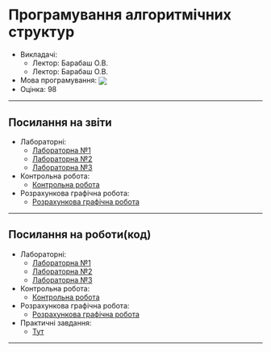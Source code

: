 <h1><b>Програмування алгоритмічних структур</b></h1>
 <p>
 <ul> 
  <li>Викладачі:<ul>
    <li>Лектор: Барабаш О.В.</li>
    <li>Лектор: Барабаш О.В.</li>
    </ul> </li>
  <li>Мова програмування: <img src="https://img.shields.io/badge/c-%2300599C.svg?style=flat&logo=c&logoColor=white" align="center"></li>
  <li>Оцінка: 98</li>
  </ul>
  </p>
  
  ---
  
  <h2>Посилання на звіти</h2>
   <p>
 <ul> 
  <li>Лабораторні:<ul>
    <li><a href="https://github.com/karkuh/KPI_works/blob/master/1_sem/programming_of_algorithmic_structures/Reports/%D0%9B%D0%A0-1_%D0%A2%D0%A0-12_%D0%9A%D0%B0%D1%80%D0%BA%D1%83%D1%88%D0%B5%D0%B2%D1%81%D1%8C%D0%BA%D0%B8%D0%B9_%D0%9F%D0%90%D0%A1.docx">Лабораторна №1</a></li>
    <li><a href="https://github.com/karkuh/KPI_works/blob/master/1_sem/programming_of_algorithmic_structures/Reports/%D0%9B%D0%A0-2_%D0%A2%D0%A0-12_%D0%9A%D0%B0%D1%80%D0%BA%D1%83%D1%88%D0%B5%D0%B2%D1%81%D1%8C%D0%BA%D0%B8%D0%B9_%D0%9F%D0%90%D0%A1.docx">Лабораторна №2</a></li>
    <li><a href="https://github.com/karkuh/KPI_works/blob/master/1_sem/programming_of_algorithmic_structures/Reports/%D0%9B%D0%A0-3_%D0%A2%D0%A0-12_%D0%9A%D0%B0%D1%80%D0%BA%D1%83%D1%88%D0%B5%D0%B2%D1%81%D1%8C%D0%BA%D0%B8%D0%B9_%D0%9F%D0%90%D0%A1.docx">Лабораторна №3</a></li>
   </ul> </li>
   
   <li>Контрольна робота:<ul>
    <li><a href="https://github.com/karkuh/KPI_works/blob/master/1_sem/programming_of_algorithmic_structures/Reports/%D0%9A%D0%A0_%D0%A2%D0%A0-12_%D0%9A%D0%B0%D1%80%D0%BA%D1%83%D1%88%D0%B5%D0%B2%D1%81%D1%8C%D0%BA%D0%B8%D0%B9_%D0%9F%D0%90%D0%A1.docx">Контрольна робота</a></li>
     </ul></li>
   <li>Розрахункова графічна робота:<ul>
    <li><a href="https://github.com/karkuh/KPI_works/blob/master/1_sem/programming_of_algorithmic_structures/Reports/%D0%A0%D0%93%D0%A0_%D0%A2%D0%A0-12_%D0%9A%D0%B0%D1%80%D0%BA%D1%83%D1%88%D0%B5%D0%B2%D1%81%D1%8C%D0%BA%D0%B8%D0%B9_%D0%9F%D0%90%D0%A1.docx">Розрахункова графічна робота</a></li>
     </ul></li>
   
  </ul>
  </p>
  
  ---
  
  <h2>Посилання на роботи(код)</h2>
   <p>
 <ul> 
  <li>Лабораторні:<ul>
    <li><a href="https://github.com/karkuh/KPI_works/tree/master/1_sem/programming_of_algorithmic_structures/Works/LR/Lr1">Лабораторна №1</a></li>
    <li><a href="https://github.com/karkuh/KPI_works/tree/master/1_sem/programming_of_algorithmic_structures/Works/LR/Lr2">Лабораторна №2</a></li>
    <li><a href="https://github.com/karkuh/KPI_works/tree/master/1_sem/programming_of_algorithmic_structures/Works/LR/Lr3">Лабораторна №3</a></li>
    </ul> </li>
   
   <li>Контрольна робота:<ul>
    <li><a href="https://github.com/karkuh/KPI_works/tree/master/1_sem/programming_of_algorithmic_structures/Works/Kr">Контрольна робота</a></li>
     </ul></li>
   <li>Розрахункова графічна робота:<ul>
    <li><a href="https://github.com/karkuh/KPI_works/tree/master/1_sem/programming_of_algorithmic_structures/Works/RgrTr12Kark">Розрахункова графічна робота</a></li>
     </ul></li>
      <li>Практичні завдання:<ul>
    <li><a href="https://github.com/karkuh/KPI_works/tree/master/1_sem/programming_of_algorithmic_structures/Works/PR">Тут</a></li>
     </ul></li>
   
  </ul>
  </p>
  
  ---
